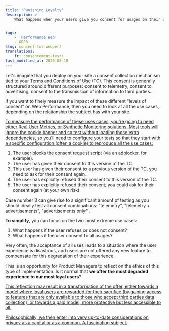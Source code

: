 ```yaml
---
title: 'Punishing Loyalty'
description: >-
    What happens when your users give you consent for usages on their data? Quite often, their Quality of Service deteriorates…


tags:
    - 'Performance Web'
    - GDPR
slug: consent-tos-webperf
translations:
    fr: consentement-tests
last_modified_at: 2020-08-18
---
```


Let's imagine that you deploy on your site a consent collection mechanism tied to your Terms and Conditions of Use (TC). This consent is generally structured around different purposes: consent to telemetry, consent to advertising, consent to the transmission of information to third parties...

If you want to finely measure the impact of these different "levels of consent" on Web Performance, then you need to look at all the use cases, depending on the relationship the subject has with your site.

<ins class="bloc" datetime="2020-08-18">To measure the performance of these uses cases, you're going to need either Real User Metrics, or Synthetic Monitoring solutions. Most tools will ignore the cookie banner and so test without loading those extra dependencies, so you'll need to configure your tests so that they start with a specific configuration (often a cookie) to reproduce all the use cases:</ins>

1. The user blocks the consent request script (via an adblocker, for example).
2. The user has given their consent to this version of the TC.
3. This user has given their consent to a previous version of the TC, you need to ask for their consent again.
4. The user has explicitly refused their consent to this version of the TC.
5. The user has explicitly refused their consent; you could ask for their consent again (at your own risk).

Case number 3 can give rise to a significant amount of testing as you should ideally test all consent combinations: "telemetry", "telemetry + advertisements", "advertisements only" .

**To simplify**, you can focus on the two most extreme use cases:

1. What happens if the user refuses or does not consent?
2. What happens if the user consent to all usages?

Very often, the acceptance of all uses leads to a situation where the user experience is disastrous, and users are not offered any new feature to compensate for this degradation of their experience.

This is an opportunity for Product Managers to reflect on the ethics of this type of implementation. Is it normal that **we offer the most degraded experience to our most loyal users**?

<ins class="bloc" datetime="2020-08-18">
  <p>
    This reflection may result in a
    transformation of the offer, either towards a model where loyal users are
    rewarded for their sacrifice (by gaining access to features that
    are only available to those who accept third parties data collection), or
    towards a paid model, more protective but less accessible to
    all.
  </p>
  <p>
    Philosophically, we then enter into very up-to-date considerations on
    privacy as a capital or as a common. A fascinating subject.
  </p>
</ins>
